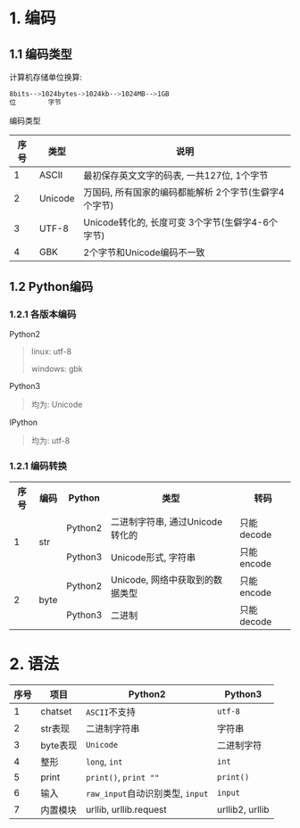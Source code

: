 # 1. 编码

## 1.1 编码类型

计算机存储单位换算:

```bash
8bits-->1024bytes->1024kb-->1024MB-->1GB
位        字节
```

编码类型

| 序号 | 类型    | 说明                                                  |
| ---- | ------- | ----------------------------------------------------- |
| 1    | ASCII   | 最初保存英文文字的码表, 一共127位, 1个字节            |
| 2    | Unicode | 万国码, 所有国家的编码都能解析 2个字节(生僻字4个字节) |
| 3    | UTF-8   | Unicode转化的, 长度可变 3个字节(生僻字4-6个字节)      |
| 4    | GBK     | 2个字节和Unicode编码不一致                            |

## 1.2 Python编码

### 1.2.1 各版本编码

Python2

> linux: utf-8
>
> windows: gbk

Python3

> 均为: Unicode

IPython

>均为: utf-8

### 1.2.1 编码转换

<table>
    <tr>
        <th>序号</th>
        <th>编码</th>
        <th>Python</th>
        <th>类型</th>
        <th>转码</th>
    </tr>
    <tr>
        <td rowspan="2">1</td>
        <td rowspan="2">str</td>
        <td>Python2</td>
        <td>二进制字符串, 通过Unicode转化的</td>
        <td>只能decode</td>
    </tr>
    <tr>
        <td>Python3</td>
        <td>Unicode形式, 字符串</td>
        <td>只能encode</td>
    </tr>
    <tr>
        <td rowspan="2">2</td>
        <td rowspan="2">byte</td>
        <td>Python2</td>
        <td>Unicode, 网络中获取到的数据类型</td>
        <td>只能encode</td>
    </tr>
    <tr>
        <td>Python3</td>
        <td>二进制</td>
        <td>只能decode</td>
    </tr>
</table>

# 2. 语法

| 序号 | 项目     | Python2                          | Python3         |
| ---- | -------- | -------------------------------- | --------------- |
| 1    | chatset  | `ASCII`不支持                    | `utf-8`         |
| 2    | str表现  | 二进制字符串                     | 字符串          |
| 3    | byte表现 | `Unicode`                        | 二进制字符      |
| 4    | 整形     | `long`, `int`                    | `int`           |
| 5    | print    | `print()`, `print ""`            | `print()`       |
| 6    | 输入     | `raw_input`自动识别类型, `input` | `input`         |
| 7    | 内置模块 | urllib, urllib.request           | urllib2, urllib |

